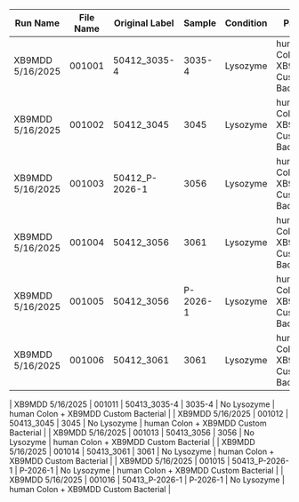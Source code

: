 
| Run Name         | File Name | Original Label | Sample  | Condition | Panel                               |
|------------------|-----------|---------|---------|-----------|--------------------------------------|
| XB9MDD 5/16/2025 | 001001    | 50412_3035-4 | 3035-4  | Lysozyme  | human Colon + XB9MDD Custom Bacterial |
| XB9MDD 5/16/2025 | 001002    | 50412_3045 | 3045    | Lysozyme  | human Colon + XB9MDD Custom Bacterial |
| XB9MDD 5/16/2025 | 001003    | 50412_P-2026-1 | 3056    | Lysozyme  | human Colon + XB9MDD Custom Bacterial |
| XB9MDD 5/16/2025 | 001004    | 50412_3056 | 3061    | Lysozyme  | human Colon + XB9MDD Custom Bacterial |
| XB9MDD 5/16/2025 | 001005    | 50412_3056 | P-2026-1    | Lysozyme  | human Colon + XB9MDD Custom Bacterial |
| XB9MDD 5/16/2025 | 001006    | 50412_3061 | 3061    | Lysozyme  | human Colon + XB9MDD Custom Bacterial |

| XB9MDD 5/16/2025 | 001011    | 50413_3035-4 | 3035-4  | No Lysozyme  | human Colon + XB9MDD Custom Bacterial |
| XB9MDD 5/16/2025 | 001012    | 50413_3045 | 3045    | No Lysozyme  | human Colon + XB9MDD Custom Bacterial |
| XB9MDD 5/16/2025 | 001013    | 50413_3056 | 3056    | No Lysozyme  | human Colon + XB9MDD Custom Bacterial |
| XB9MDD 5/16/2025 | 001014    | 50413_3061 | 3061    | No Lysozyme  | human Colon + XB9MDD Custom Bacterial |
| XB9MDD 5/16/2025 | 001015    | 50413_P-2026-1 | P-2026-1    | No Lysozyme  | human Colon + XB9MDD Custom Bacterial |
| XB9MDD 5/16/2025 | 001016    | 50413_P-2026-1 | P-2026-1    | No Lysozyme  | human Colon + XB9MDD Custom Bacterial |

